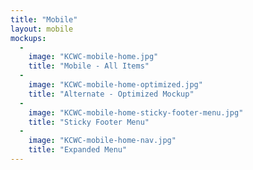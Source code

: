 ```yaml
---
title: "Mobile"
layout: mobile
mockups:
  -
    image: "KCWC-mobile-home.jpg"
    title: "Mobile - All Items"
  -
    image: "KCWC-mobile-home-optimized.jpg"
    title: "Alternate - Optimized Mockup"
  -
    image: "KCWC-mobile-home-sticky-footer-menu.jpg"
    title: "Sticky Footer Menu"
  -
    image: "KCWC-mobile-home-nav.jpg"
    title: "Expanded Menu"
---
```

